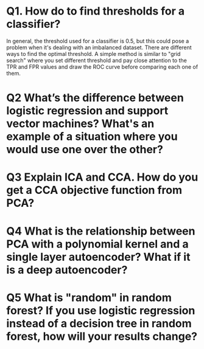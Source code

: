 # Q1. How do to find thresholds for a classifier?
In general, the threshold used for a classifier is 0.5, but this could pose a problem when it's dealing with an imbalanced dataset. There are different ways to find the optimal threshold. A simple method is similar to "grid search" where you set different threshold and pay close attention to the TPR and FPR values and draw the ROC curve before comparing each one of them.

# Q2 What’s the difference between logistic regression and support vector machines? What's an example of a situation where you would use one over the other?

# Q3 Explain ICA and CCA. How do you get a CCA objective function from PCA?

# Q4 What is the relationship between PCA with a polynomial kernel and a single layer autoencoder? What if it is a deep autoencoder?
 
# Q5 What is "random" in random forest? If you use logistic regression instead of a decision tree in random forest, how will your results change? 

